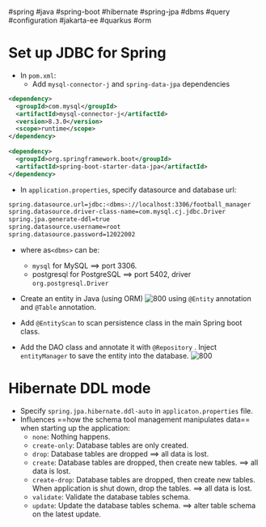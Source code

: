 #spring #java #spring-boot  #hibernate  #spring-jpa #dbms #query #configuration #jakarta-ee #quarkus #orm 

# Set up JDBC for Spring
- In `pom.xml`:
	- Add `mysql-connector-j` and `spring-data-jpa` dependencies
```xml
<dependency>  
  <groupId>com.mysql</groupId>  
  <artifactId>mysql-connector-j</artifactId>  
  <version>8.3.0</version>  
  <scope>runtime</scope>  
</dependency>  
  
<dependency>  
  <groupId>org.springframework.boot</groupId>  
  <artifactId>spring-boot-starter-data-jpa</artifactId>  
</dependency>
```

- In `application.properties`, specify datasource and database url:
```bash
spring.datasource.url=jdbc:<dbms>://localhost:3306/football_manager  
spring.datasource.driver-class-name=com.mysql.cj.jdbc.Driver  
spring.jpa.generate-ddl=true  
spring.datasource.username=root  
spring.datasource.password=12022002
```

-  where as`<dbms>` can be: 
	- `mysql` for MySQL $\implies$ port 3306.
	- postgresql for PostgreSQL $\implies$ port 5402, driver `org.postgresql.Driver`


- Create an entity in Java (using ORM) ![800](Pasted%20image%2020240717121244.png)                                                    using `@Entity` annotation and `@Table` annotation.
- Add `@EntityScan` to scan persistence class in the main Spring boot class.
- Add the DAO class and annotate it with `@Repository` . Inject `entityManager` to save the entity into the database.  ![800](Pasted%20image%2020240717121509.png)

# Hibernate DDL mode

- Specify ``spring.jpa.hibernate.ddl-auto`` in `applicaton.properties` file.
- Influences ==how the schema tool management manipulates data== when starting up the application:
	- `none`: Nothing happens.
	- `create-only`: Database tables are only created.
	- `drop`: Database tables are dropped $\implies$ all data is lost.
	- `create`: Database tables are dropped, then create new tables. $\implies$ all data is lost.
	- `create-drop`: Database tables are dropped, then create new tables. When application is shut down, drop the tables. $\implies$ all data is lost.
	- `validate`: Validate the database tables schema.
	- `update`: Update the database tables schema. $\implies$ alter table schema on the latest update.